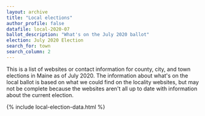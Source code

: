 ```yaml
---
layout: archive
title: "Local elections"
author_profile: false
datafile: local-2020-07
ballot_description: "What's on the July 2020 ballot"
election: July 2020 Election
search_for: town
search_column: 2
---
```


This is a list of websites or contact information for county, city, and town elections in Maine as of July 2020. The information about what's on the local ballot is based on what we could find on the locality websites, but may not be complete because the websites aren't all up to date with information about the current election.

{% include local-election-data.html %}
